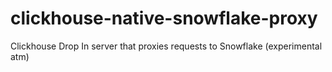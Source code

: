 # clickhouse-native-snowflake-proxy
Clickhouse Drop In server that proxies requests to Snowflake (experimental atm)
